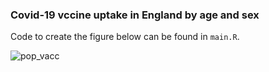 ### Covid-19 vccine uptake in England by age and sex


Code to create the figure below can be found in `main.R`.


![pop_vacc](https://user-images.githubusercontent.com/38286449/115764004-f674af80-a39c-11eb-9e19-71535f50ca56.png)
